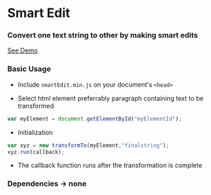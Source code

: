 # Smart Edit

### Convert one text string to other by making smart edits

[See Demo](https://nicechay.github.io/smartEdit)

### Basic Usage

* Include `smartEdit.min.js` on your document's `<head>`

* Select html element preferrably paragraph containing text to be transformed
```javascript
var myElement = document.getElementById("myElementId");
```

* Initialization
```javascript
var xyz = new transformTo(myElement,"finalstring");
xyz.run(callback);
```
* The callback function runs after the transformation is complete

### Dependencies -> none


